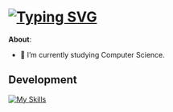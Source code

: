 # [![Typing SVG](https://readme-typing-svg.demolab.com?font=Fira+Code&size=24&pause=1000&color=D20000&random=false&width=435&lines=Antonino+Lorenzo)](https://git.io/typing-svg)

**About**:

- 🏫 I’m currently studying Computer Science. 

## Development
[![My Skills](https://skillicons.dev/icons?i=python)](https://skillicons.dev)

<!-- 
https://readme-typing-svg.demolab.com/demo/
https://skillicons.dev/
-->
